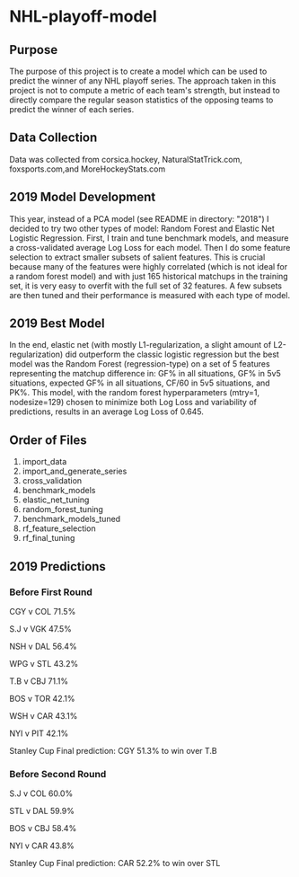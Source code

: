 # NHL-playoff-model

## Purpose

The purpose of this project is to create a model which can be used to predict the winner of any NHL playoff series. The approach taken in this project is not to compute a metric of each team's strength, but instead to directly compare the regular season statistics of the opposing teams to predict the winner of each series.

## Data Collection

Data was collected from corsica.hockey, NaturalStatTrick.com, foxsports.com,and MoreHockeyStats.com

## 2019 Model Development

This year, instead of a PCA model (see README in directory: "2018") I decided to try two other types of model: Random Forest and Elastic Net Logistic Regression. First, I train and tune benchmark models, and measure a cross-validated average Log Loss for each model. Then I do some feature selection to extract smaller subsets of salient features. This is crucial because many of the features were highly correlated (which is not ideal for a random forest model) and with just 165 historical matchups in the training set, it is very easy to overfit with the full set of 32 features. A few subsets are then tuned and their performance is measured with each type of model.

## 2019 Best Model

In the end, elastic net (with mostly L1-regularization, a slight amount of L2-regularization) did outperform the classic logistic regression but the best model was the Random Forest (regression-type) on a set of 5 features representing the matchup difference in: GF% in all situations, GF% in 5v5 situations, expected GF% in all situations, CF/60 in 5v5 situations, and PK%. This model, with the random forest hyperparameters (mtry=1, nodesize=129) chosen to minimize both Log Loss and variability of predictions, results in an average Log Loss of 0.645.

## Order of Files

1. import_data
2. import_and_generate_series
3. cross_validation
4. benchmark_models
5. elastic_net_tuning
6. random_forest_tuning
7. benchmark_models_tuned
8. rf_feature_selection
9. rf_final_tuning

## 2019 Predictions

### Before First Round
CGY v COL    71.5%

S.J v VGK    47.5%

NSH v DAL    56.4%

WPG v STL    43.2%

T.B v CBJ    71.1%

BOS v TOR    42.1%

WSH v CAR    43.1%

NYI v PIT    42.1%

Stanley Cup Final prediction: CGY 51.3% to win over T.B

### Before Second Round
S.J v COL    60.0%

STL v DAL    59.9%

BOS v CBJ    58.4%

NYI v CAR    43.8%

Stanley Cup Final prediction: CAR 52.2% to win over STL
